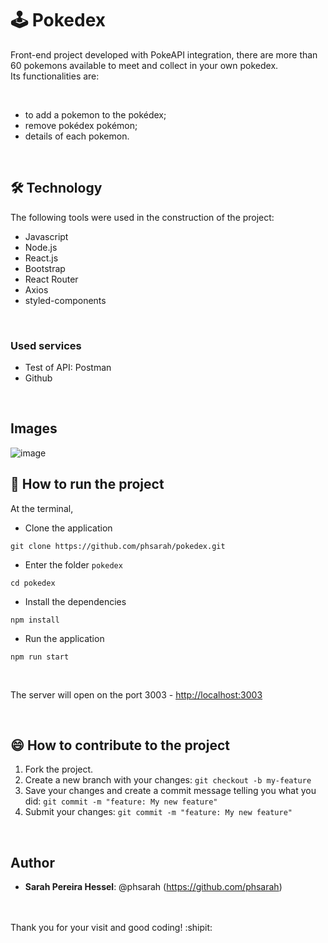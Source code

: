 # :joystick: Pokedex
Front-end project developed with PokeAPI integration, there are more than 60 pokemons available to meet and collect in your own pokedex. <br/>
Its functionalities are:

<br/>

* to add a pokemon to the pokédex;
* remove pokédex pokémon;
* details of each pokemon.

<br/>

## 🛠 Technology 
 
The following tools were used in the construction of the project:

* Javascript
* Node.js
* React.js
* Bootstrap
* React Router
* Axios
* styled-components
 
 <br/>

### Used services
 
* Test of API: Postman
* Github
 
<br/>


## Images


![image](https://user-images.githubusercontent.com/47975293/112710428-f5d12200-8e9f-11eb-9ece-f81c6a07ba18.png)




## :rocket: How to run the project

At the terminal,

*  Clone the application <br/>

```git clone https://github.com/phsarah/pokedex.git```

* Enter the folder ```pokedex``` 

```cd pokedex ```

* Install the dependencies 

``` npm install ```

* Run the application

```npm run start```

<br/>

The server will open on the port 3003 - <http://localhost:3003>


<br/>


 
## :smile: How to contribute to the project

1.  Fork the project.
2.  Create a new branch with your changes: `git checkout -b my-feature`
3.  Save your changes and create a commit message telling you what you did: `git commit -m "feature: My new feature"`
4.  Submit your changes: `git commit -m "feature: My new feature" `
 
<br/> 

## Author
 
* **Sarah Pereira Hessel**: @phsarah (https://github.com/phsarah)
<br/>
 <br/>
Thank you for your visit and good coding! :shipit:

